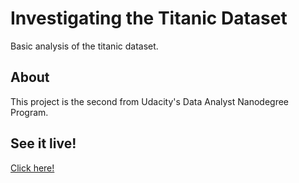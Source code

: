 # Investigating the Titanic Dataset
Basic analysis of the titanic dataset. 

## About
This project is the second from Udacity's Data Analyst Nanodegree Program. 

## See it live!
[Click here!](https://thoward27.github.io/Investigating_Titanic-Dataset/)

